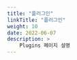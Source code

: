 ```yaml
---
title: "플러그인"
linkTitle: "플러그인"
weight: 10
date: 2022-06-07
description: >
    Plugins 페이지 설명
---
```

